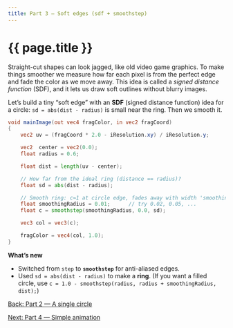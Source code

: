 ```yaml
---
title: Part 3 — Soft edges (sdf + smoothstep)
---
```

# {{ page.title }}

Straight-cut shapes can look jagged, like old video game graphics. To make things smoother we measure how far each pixel is from the perfect edge and fade the color as we move away. This idea is called a *signed distance function* (SDF), and it lets us draw soft outlines without blurry images.

Let’s build a tiny “soft edge” with an **SDF** (signed distance function) idea for a circle:
`sd = abs(dist - radius)` is small near the ring. Then we smooth it.

```glsl
void mainImage(out vec4 fragColor, in vec2 fragCoord)
{
    vec2 uv = (fragCoord * 2.0 - iResolution.xy) / iResolution.y;

    vec2  center = vec2(0.0);
    float radius = 0.6;

    float dist = length(uv - center);

    // How far from the ideal ring (distance == radius)?
    float sd = abs(dist - radius);

    // Smooth ring: c≈1 at circle edge, fades away with width 'smoothingRadius'
    float smoothingRadius = 0.01;      // try 0.02, 0.05, ...
    float c = smoothstep(smoothingRadius, 0.0, sd);

    vec3 col = vec3(c);

    fragColor = vec4(col, 1.0);
}
```

**What’s new**

* Switched from `step` to **`smoothstep`** for anti-aliased edges.
* Used `sd = abs(dist - radius)` to make a **ring**. (If you want a filled circle, use `c = 1.0 - smoothstep(radius, radius + smoothingRadius, dist);`)

[Back: Part 2 — A single circle](part02_single_circle.md)

[Next: Part 4 — Simple animation](part04_animation.md)
